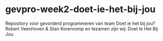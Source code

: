 # gevpro-week2-doet-ie-het-bij-jou
Repository voor gevorderd programmeren van team Doet ie het bij jou?
Robert Veenhoven & Stan Korenromp en tezamen zijn wij:
Doet Ie Het Bij Jou
